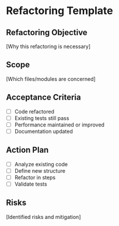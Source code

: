 # Refactoring Template

## Refactoring Objective
[Why this refactoring is necessary]

## Scope
[Which files/modules are concerned]

## Acceptance Criteria
- [ ] Code refactored
- [ ] Existing tests still pass
- [ ] Performance maintained or improved
- [ ] Documentation updated

## Action Plan
- [ ] Analyze existing code
- [ ] Define new structure
- [ ] Refactor in steps
- [ ] Validate tests

## Risks
[Identified risks and mitigation]